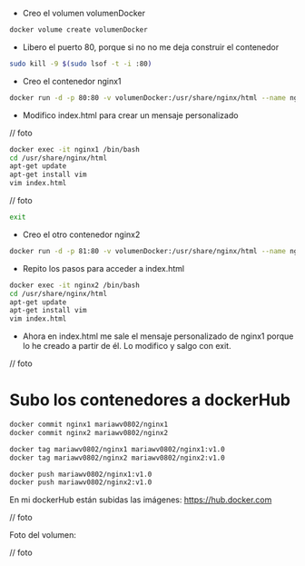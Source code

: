
+ Creo el volumen volumenDocker
```bash
docker volume create volumenDocker
```

+ Libero el puerto 80, porque si no no me deja construir el contenedor
```bash
sudo kill -9 $(sudo lsof -t -i :80)
```

+ Creo el contenedor nginx1
```bash
docker run -d -p 80:80 -v volumenDocker:/usr/share/nginx/html --name nginx1 nginx
```

+ Modifico index.html para crear un mensaje personalizado

// foto

```bash
docker exec -it nginx1 /bin/bash  
cd /usr/share/nginx/html
apt-get update
apt-get install vim
vim index.html
```
// foto

```bash
exit
```

+ Creo el otro contenedor nginx2
```bash
docker run -d -p 81:80 -v volumenDocker:/usr/share/nginx/html --name nginx2 nginx
```

+ Repito los pasos para acceder a index.html
```bash
docker exec -it nginx2 /bin/bash 
cd /usr/share/nginx/html
apt-get update
apt-get install vim
vim index.html
```

+ Ahora en index.html me sale el mensaje personalizado de nginx1 porque lo he creado a partir de él. Lo modifico y salgo con exit.

// foto


# Subo los contenedores a dockerHub

```bash
docker commit nginx1 mariawv0802/nginx1
docker commit nginx2 mariawv0802/nginx2

docker tag mariawv0802/nginx1 mariawv0802/nginx1:v1.0
docker tag mariawv0802/nginx2 mariawv0802/nginx2:v1.0

docker push mariawv0802/nginx1:v1.0
docker push mariawv0802/nginx2:v1.0
```

En mi dockerHub están subidas las imágenes: https://hub.docker.com

// foto

Foto del volumen:

// foto



